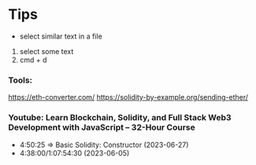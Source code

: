 # Tips

- select similar text in a file 
1. select some text
2. cmd + d 



### Tools:
https://eth-converter.com/
https://solidity-by-example.org/sending-ether/


### Youtube: Learn Blockchain, Solidity, and Full Stack Web3 Development with JavaScript – 32-Hour Course
- 4:50:25 => Basic Solidity: Constructor (2023-06-27)
- 4:38:00/1:07:54:30 (2023-06-05)